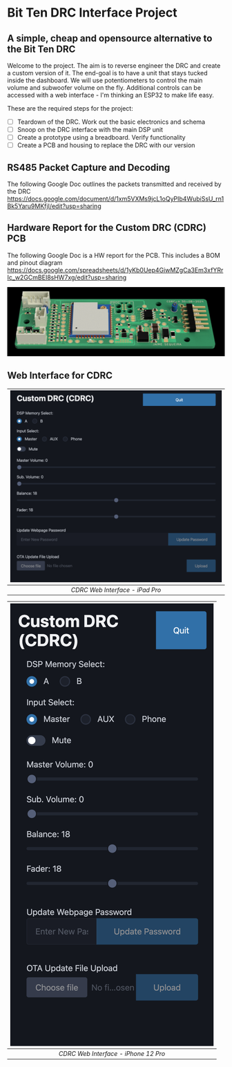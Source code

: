 # Bit Ten DRC Interface Project

## A simple, cheap and opensource alternative to the Bit Ten DRC

Welcome to the project. The aim is to reverse engineer the DRC and create a custom version of it. The end-goal is to have a unit that stays tucked inside the dashboard. We will use potentiometers to control the main volume and subwoofer volume on the fly. Additional controls can be accessed with a web interface - I'm thinking an ESP32 to make life easy.

These are the required steps for the project:

- [ ] Teardown of the DRC. Work out the basic electronics and schema
- [ ] Snoop on the DRC interface with the main DSP unit
- [ ] Create a prototype using a breadboard. Verify functionality
- [ ] Create a PCB and housing to replace the DRC with our version

## RS485 Packet Capture and Decoding

The following Google Doc outlines the packets transmitted and received by the DRC
https://docs.google.com/document/d/1xm5VXMs9jcL1oQyPIb4WubiSsU_rn1Bk5Yaru9MKfjI/edit?usp=sharing

## Hardware Report for the Custom DRC (CDRC) PCB

The following Google Doc is a HW report for the PCB. This includes a BOM and pinout diagram
https://docs.google.com/spreadsheets/d/1yKb0Uep4GiwMZgCa3Em3xfYRrIc_w2GCmBEI8sHW7xg/edit?usp=sharing

![CDRC PCB](Images/CDRC_PCB.png)

## Web Interface for CDRC

| ![CDRC Web Interface - iPad Pro](Images/CDRC_webpage_iPadPro.png) |
| :---------------------------------------------------------------: |
|                  _CDRC Web Interface - iPad Pro_                  |

| ![CDRC Web Interface - iPhone 12 Pro](Images/CDRC_webpage_iphone12pro.png) |
| :------------------------------------------------------------------------: |
|                    _CDRC Web Interface - iPhone 12 Pro_                    |
